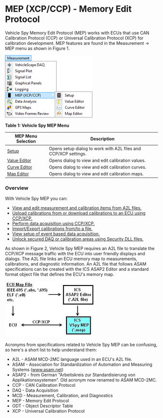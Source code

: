 # MEP (XCP/CCP) - Memory Edit Protocol

Vehicle Spy Memory Edit Protocol (MEP) works with ECUs that use CAN Calibration Protocol (CCP) or Universal Calibration Protocol (XCP) for calibration development. MEP features are found in the Measurement -> MEP menu as shown in Figure 1.

![Figure 1: Look under the Measurement main menu to find the MEP menu selections.](../../../.gitbook/assets/measurement_menu_mep.gif)

**Table 1: Vehicle Spy MEP Menu**

| MEP Menu Selection                  | Description                                                     |
| ----------------------------------- | --------------------------------------------------------------- |
| [Setup](mep-setup/)                 | Opens setup dialog to work with A2L files and CCP/XCP settings. |
| [Value Editor](mep-value-editor.md) | Opens dialog to view and edit calibration values.               |
| [Curve Editor](mep-curve-editor.md) | Opens dialog to view and edit calibration curves.               |
| [Map Editor](mep-map-editor.md)     | Opens dialog to view and edit calibration maps.                 |

### Overview

With Vehicle Spy MEP you can:

* [View and edit measurement and calibration items from A2L files.](mep-setup/#a2l-file-data-item-tree-refer-to-figure-1)
* [Upload calibrations from or download calibrations to an ECU using CCP/XCP.](mep-setup/mep-setup-properties.md#ecu-upload-download)
* [Perform data acquisition using CCP/XCP.](data-acquisition-with-ccp-xcp.md)
* [Import/Export calibrations from/to a file.](mep-setup/mep-setup-import-export.md)
* [View setup of event based data acquisition.](mep-setup/mep-setup-daq-tables.md)
* [Unlock secured DAQ or calibration areas using Security DLL files.](mep-setup/mep-setup-security.md)

As shown in Figure 2, Vehicle Spy MEP requires an A2L file to translate the CCP/XCP message traffic with the ECU into user friendly displays and dialogs. The A2L file links an ECU memory map to measurements, calibrations, and diagnostic information. An A2L file that follows ASAM specifications can be created with the ICS ASAP2 Editor and a standard format object file that defines the ECU's memory map.

![Figure 2: Overview of how Vehicle Spy MEP supports ECUs that use CCP/XCP.](../../../.gitbook/assets/spyMEPOverview.jpg)

Acronyms from specifications related to Vehicle Spy MEP can be confusing, so here's a short list to help understand them:

* A2L - ASAM MCD-2MC language used in an ECU's A2L file.
* ASAM - Association for Standardization of Automation and Measuring Systems (www.asam.net)
* ASAP2 - from German "Arbeitskreis zur Standardisierung von Applikationssystemen". Old acronym now renamed to ASAM MCD-2MC.
* CCP - CAN Calibration Protocol
* DAQ - Data Acquisition
* MCD - Measurement, Calibration, and Diagnostics
* MEP - Memory Edit Protocol
* ODT - Object Descriptor Table
* XCP - Universal Calibration Protocol
